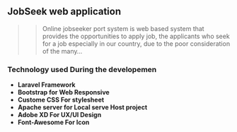 ##    JobSeek web application
>>    Online jobseeker port system is web based system that provides the opportunities to apply job, 
the applicants who seek for a job especially in our country, due to the poor consideration of the many…
###    Technology used During the developemen
-    **Laravel Framework**
-    **Bootstrap for Web Responsive**
-    **Custome CSS For stylesheet** 
-    **Apache server for Local serve Host project**
-    **Adobe XD For UX/UI Design** 
-    **Font-Awesome For Icon**
